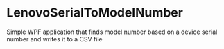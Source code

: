 # LenovoSerialToModelNumber
Simple WPF application that finds model number based on a device serial number and writes it to a CSV file
